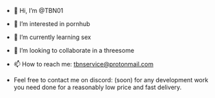 - 👋 Hi, I’m @TBN01
- 👀 I’m interested in pornhub
- 🌱 I’m currently learning sex
- 💞️ I’m looking to collaborate in a threesome
- 📫 How to reach me: tbnservice@protonmail.com

 - Feel free to contact me on discord: (soon) for any development work you need done for a reasonably low price and fast delivery.
